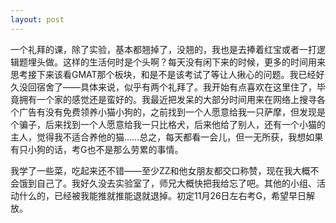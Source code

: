 ```yaml
---
layout: post
---
```

一个礼拜的课，除了实验，基本都翘掉了，没翘的，我也是去捧着红宝或者一打逻辑题埋头做。这样的生活何时是个头啊？每天没有闲下来的时候，更多的时间用来思考接下来该看GMAT那个板块，和是不是该考试了等让人揪心的问题。我已经好久没回宿舍了——具体来说，似乎有两个礼拜了。我开始有点喜欢在这里住了，毕竟拥有一个家的感觉还是蛮好的。我最近把发呆的大部分时间用来在网络上搜寻各个广告有没有免费领养小猫小狗的，之前找到一个人愿意给我一只萨摩，但发现是个骗子，后来找到一个人愿意给我一只比格犬，后来他给了别人，还有一个小猫的主人，觉得我不适合养他的猫……总之，每天都看一会儿，但一无所获，我想如果有只小狗的话，考G也不是那么劳累的事情。

我学了一些菜，吃起来还不错——至少ZZ和他女朋友都交口称赞，现在我大概不会饿到自己了。我好久没去实验室了，师兄大概快把我给忘了吧。其他的小组、活动什么的，已经被我能推就推能退就退掉。初定11月26日左右考G，希望早日解放。